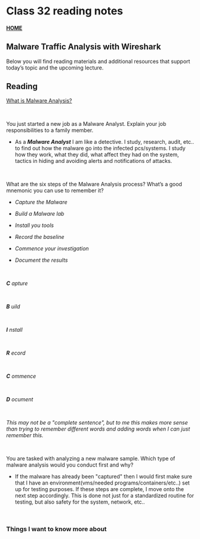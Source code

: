 # Class 32 reading notes

#### [HOME](https://cesarderio.github.io/reading-notes/)

## Malware Traffic Analysis with Wireshark

Below you will find reading materials and additional resources that support today’s topic and the upcoming lecture.

## Reading

[What is Malware Analysis?](https://www.toolbox.com/security/data-security/articles/what-is-malware-analysis-definition-types-stages-best-practices/)

<br>

You just started a new job as a Malware Analyst. Explain your job responsibilities to a family member.

* As a ***Malware Analyst*** I am like a detective. I study, research, audit, etc.. to find out how the malware go into the infected pcs/systems. I study how they work, what they did, what affect they had on the system, tactics in hiding and avoiding alerts and notifications of attacks.

<br>

What are the six steps of the Malware Analysis process? What’s a good mnemonic you can use to remember it?

* *Capture the Malware*

* *Build a Malware lab*

* *Install you tools*

* *Record the baseline*

* *Commence your investigation*

* *Document the results*

<br>

***C*** *apture*

<br>

***B*** *uild*

<br>

***I*** *nstall*

<br>

***R*** *ecord*

<br>

***C*** *ommence*

<br>

***D*** *ocument*

<br>

*This may not be a "complete sentence", but to me this makes more sense than trying to remember different words and adding words when I can just remember this.*

<br>

You are tasked with analyzing a new malware sample. Which type of malware analysis would you conduct first and why?

* If the malware has already been "captured" then I would first make sure that I have an environment(vms/needed programs/containers/etc..) set up for testing purposes. If these steps are complete, I move onto the next step accordingly. This is done not just for a standardized routine for testing, but also safety for the system, network, etc..

<br>

### Things I want to know more about
